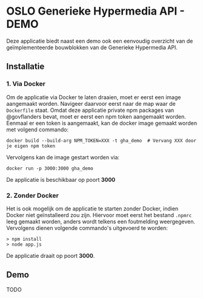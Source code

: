 # OSLO Generieke Hypermedia API - DEMO

Deze applicatie biedt naast een demo ook een eenvoudig overzicht van de geïmplementeerde bouwblokken van de Generieke Hypermedia API.

## Installatie

### 1. Via Docker

Om de applicatie via Docker te laten draaien, moet er eerst een image aangemaakt worden. Navigeer daarvoor eerst naar de map waar de `Dockerfile` staat. Omdat deze applicatie private npm packages van @govflanders bevat, moet er eerst een npm token aangemaakt worden. Eenmaal er een token is aangemaakt, kan de docker image gemaakt worden met volgend commando:
```
docker build --build-arg NPM_TOKEN=XXX -t gha_demo  # Vervang XXX door je eigen npm token
```
Vervolgens kan de image gestart worden via:
```
docker run -p 3000:3000 gha_demo
```
De applicatie is beschikbaar op poort **3000**

### 2. Zonder Docker

Het is ook mogelijk om de applicatie te starten zonder Docker, indien Docker niet geïnstalleerd zou zijn. Hiervoor moet eerst het bestand `.npmrc` leeg gemaakt worden, anders wordt telkens een foutmelding weergegeven. Vervolgens dienen volgende commando's uitgevoerd te worden:
```
> npm install
> node app.js
```
De applicatie draait op poort **3000**.

## Demo

TODO
